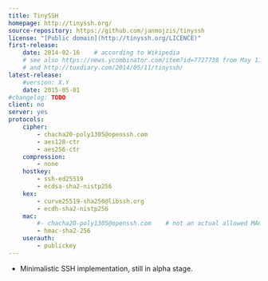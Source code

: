 ```yaml
---
title: TinySSH
homepage: http://tinyssh.org/
source-repository: https://github.com/janmojzis/tinyssh
license: "[Public domain](http://tinyssh.org/LICENCE)"
first-release:
    date: 2014-02-16    # according to Wikipedia
    # see also https://news.ycombinator.com/item?id=7727738 from May 11, 2014
    # and http://tuxdiary.com/2014/05/11/tinyssh/
latest-release:
    #version: X.Y
    date: 2015-05-01
#changelog: TODO
client: no
server: yes
protocols:
    cipher:
        - chacha20-poly1305@openssh.com
        - aes128-ctr
        - aes256-ctr
    compression:
        - none
    hostkey:
        - ssh-ed25519
        - ecdsa-sha2-nistp256
    kex:
        - curve25519-sha256@libssh.org
        - ecdh-sha2-nistp256
    mac:
        #- chacha20-poly1305@openssh.com    # not an actual allowed MAC value, but implied by the choice of cipher
        - hmac-sha2-256
    userauth:
        - publickey
---
```

* Minimalistic SSH implementation, still in alpha stage.
